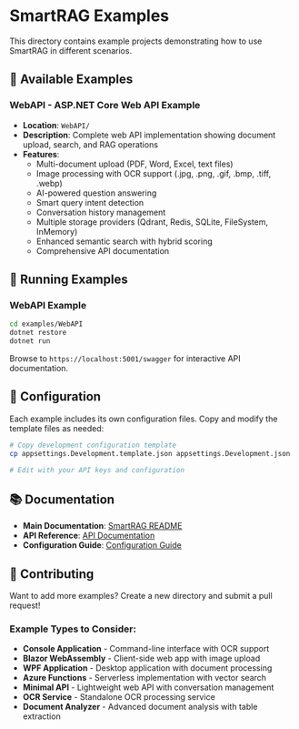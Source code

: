 # SmartRAG Examples

This directory contains example projects demonstrating how to use SmartRAG in different scenarios.

## 📁 Available Examples

### **WebAPI** - ASP.NET Core Web API Example
- **Location**: `WebAPI/`
- **Description**: Complete web API implementation showing document upload, search, and RAG operations
- **Features**: 
  - Multi-document upload (PDF, Word, Excel, text files)
  - Image processing with OCR support (.jpg, .png, .gif, .bmp, .tiff, .webp)
  - AI-powered question answering
  - Smart query intent detection
  - Conversation history management
  - Multiple storage providers (Qdrant, Redis, SQLite, FileSystem, InMemory)
  - Enhanced semantic search with hybrid scoring
  - Comprehensive API documentation

## 🚀 Running Examples

### WebAPI Example
```bash
cd examples/WebAPI
dotnet restore
dotnet run
```

Browse to `https://localhost:5001/swagger` for interactive API documentation.

## 🔧 Configuration

Each example includes its own configuration files. Copy and modify the template files as needed:

```bash
# Copy development configuration template
cp appsettings.Development.template.json appsettings.Development.json

# Edit with your API keys and configuration
```

## 📚 Documentation

- **Main Documentation**: [SmartRAG README](../../README.md)
- **API Reference**: [API Documentation](../../docs/api-reference.md)
- **Configuration Guide**: [Configuration Guide](../../docs/configuration.md)

## 🤝 Contributing

Want to add more examples? Create a new directory and submit a pull request!

### Example Types to Consider:
- **Console Application** - Command-line interface with OCR support
- **Blazor WebAssembly** - Client-side web app with image upload
- **WPF Application** - Desktop application with document processing
- **Azure Functions** - Serverless implementation with vector search
- **Minimal API** - Lightweight web API with conversation management
- **OCR Service** - Standalone OCR processing service
- **Document Analyzer** - Advanced document analysis with table extraction
